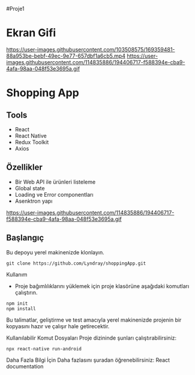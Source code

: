  #Proje1
<h1>Ekran Gifi</h1>

https://user-images.githubusercontent.com/103508575/169359481-88a953be-bebf-49ec-9e77-657dbf1a6cb5.mp4
https://user-images.githubusercontent.com/114835886/194406717-f588394e-cba9-4afa-98aa-048f53e3695a.gif

# Shopping App

## Tools
* React
* React Native
* Redux Toolkit
* Axios

## Özellikler

* Bir Web API ile ürünleri listeleme
* Global state
* Loading ve Error componentları
* Asenktron yapı 

https://user-images.githubusercontent.com/114835886/194406717-f588394e-cba9-4afa-98aa-048f53e3695a.gif

## Başlangıç
Bu depoyu yerel makinenizde klonlayın.
```
git clone https://github.com/Lyndray/shoppingApp.git
```

Kullanım

* Proje bağımlılıklarını yüklemek için proje klasörüne aşağıdaki komutları çalıştırın.

```
npm init
npm install
```

Bu talimatlar, geliştirme ve test amacıyla yerel makinenizde projenin bir kopyasını hazır ve çalışır hale getirecektir.

Kullanılabilir Komut Dosyaları
Proje dizininde şunları çalıştırabilirsiniz:
```
npx react-native run-android
```
Daha Fazla Bilgi İçin
Daha fazlasını şuradan öğrenebilirsiniz: React documentation
